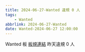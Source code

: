 ```yaml
---
title: 2024-06-27-Wanted 違規 0 人
tags:
    - Wanted
abbrlink: 2024-06-27-Wanted
date: Wanted-2024-06-27 12:00:00
---
```

Wanted 板 [板規連結](https://www.ptt.cc/bbs/Wanted/M.1608829773.A.D3B.html)
昨天違規 0 人
